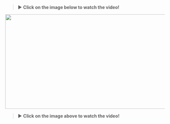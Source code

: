 
> :arrow_forward: **Click on the image below to watch the video!**

[<img src="https://img.youtube.com/vi/8RrYqJJq8sM/maxresdefault.jpg" width="600" height="300"
/>](https://www.youtube.com/embed/8RrYqJJq8sM)

> :arrow_forward: **Click on the image above to watch the video!**
